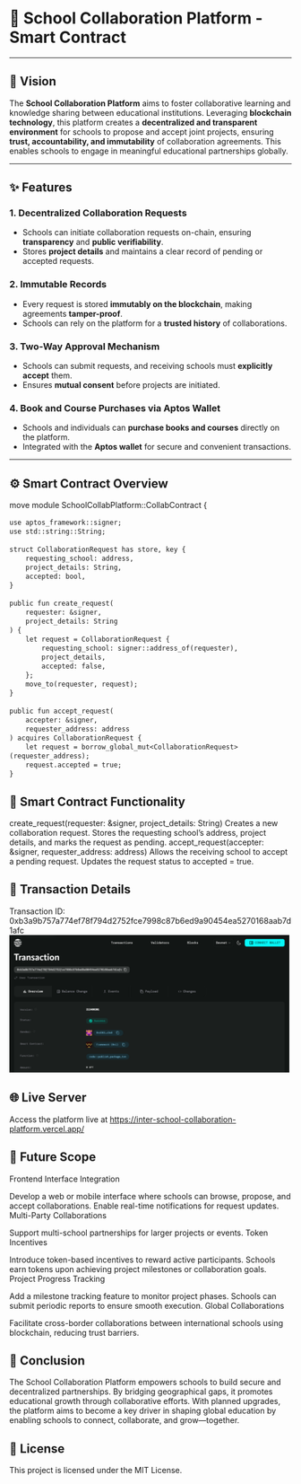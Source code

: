 # 🏫 **School Collaboration Platform - Smart Contract**

---

## 🚀 **Vision**

The **School Collaboration Platform** aims to foster collaborative learning and knowledge sharing between educational institutions. Leveraging **blockchain technology**, this platform creates a **decentralized and transparent environment** for schools to propose and accept joint projects, ensuring **trust, accountability, and immutability** of collaboration agreements. This enables schools to engage in meaningful educational partnerships globally.

---

## ✨ **Features**

### 1. **Decentralized Collaboration Requests**  
- Schools can initiate collaboration requests on-chain, ensuring **transparency** and **public verifiability**.
- Stores **project details** and maintains a clear record of pending or accepted requests.

### 2. **Immutable Records**  
- Every request is stored **immutably on the blockchain**, making agreements **tamper-proof**.
- Schools can rely on the platform for a **trusted history** of collaborations.

### 3. **Two-Way Approval Mechanism**  
- Schools can submit requests, and receiving schools must **explicitly accept** them.
- Ensures **mutual consent** before projects are initiated.

### 4. **Book and Course Purchases via Aptos Wallet**  
- Schools and individuals can **purchase books and courses** directly on the platform.
- Integrated with the **Aptos wallet** for secure and convenient transactions.

---

## ⚙️ **Smart Contract Overview**

move
module SchoolCollabPlatform::CollabContract {

    use aptos_framework::signer;
    use std::string::String;

    struct CollaborationRequest has store, key {
        requesting_school: address,
        project_details: String,
        accepted: bool,
    }

    public fun create_request(
        requester: &signer, 
        project_details: String
    ) {
        let request = CollaborationRequest {
            requesting_school: signer::address_of(requester),
            project_details,
            accepted: false,
        };
        move_to(requester, request);
    }

    public fun accept_request(
        accepter: &signer, 
        requester_address: address
    ) acquires CollaborationRequest {
        let request = borrow_global_mut<CollaborationRequest>(requester_address);
        request.accepted = true;
    }

## 📑 **Smart Contract Functionality**
create_request(requester: &signer, project_details: String)
Creates a new collaboration request.
Stores the requesting school’s address, project details, and marks the request as pending.
accept_request(accepter: &signer, requester_address: address)
Allows the receiving school to accept a pending request.
Updates the request status to accepted = true.

## 🔗 Transaction Details
Transaction ID: 0xb3a9b757a774ef78f794d2752fce7998c87b6ed9a90454ea5270168aab7d1afc
<img src="https://github.com/PepsyYt/Inter-School-Collaboration-Platform/blob/main/Screenshot%202024-10-29%20192039.png" alt="Sample Image" width="500">


## 🌐 Live Server
Access the platform live at https://inter-school-collaboration-platform.vercel.app/

## 🔭 Future Scope
Frontend Interface Integration

Develop a web or mobile interface where schools can browse, propose, and accept collaborations.
Enable real-time notifications for request updates.
Multi-Party Collaborations

Support multi-school partnerships for larger projects or events.
Token Incentives

Introduce token-based incentives to reward active participants.
Schools earn tokens upon achieving project milestones or collaboration goals.
Project Progress Tracking

Add a milestone tracking feature to monitor project phases.
Schools can submit periodic reports to ensure smooth execution.
Global Collaborations

Facilitate cross-border collaborations between international schools using blockchain, reducing trust barriers.
## 🎯 Conclusion

The School Collaboration Platform empowers schools to build secure and decentralized partnerships. By bridging geographical gaps, it promotes educational growth through collaborative efforts. With planned upgrades, the platform aims to become a key driver in shaping global education by enabling schools to connect, collaborate, and grow—together.

## 📜 License
This project is licensed under the MIT License.
